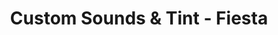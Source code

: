 ---
title: "Custom Sounds & Tint - Fiesta"
url: /austin/custom-sounds-and-tint-fiesta/
shop: car parts
---
